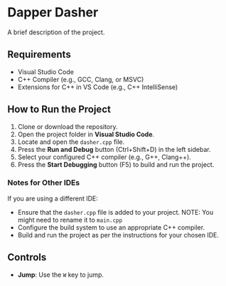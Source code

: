 # Dapper Dasher

A brief description of the project.

## Requirements

- Visual Studio Code
- C++ Compiler (e.g., GCC, Clang, or MSVC)
- Extensions for C++ in VS Code (e.g., C++ IntelliSense)

## How to Run the Project

1. Clone or download the repository.
2. Open the project folder in **Visual Studio Code**.
3. Locate and open the `dasher.cpp` file.
4. Press the **Run and Debug** button (Ctrl+Shift+D) in the left sidebar.
5. Select your configured C++ compiler (e.g., G++, Clang++).
6. Press the **Start Debugging** button (F5) to build and run the project.

### Notes for Other IDEs

If you are using a different IDE:
- Ensure that the `dasher.cpp` file is added to your project. NOTE: You might need to rename it to `main.cpp`
- Configure the build system to use an appropriate C++ compiler.
- Build and run the project as per the instructions for your chosen IDE.

## Controls

- **Jump**: Use the `W` key to jump.
